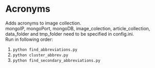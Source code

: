 # Acronyms
Adds acronyms to image collection.  
mongoIP, mongoPort, mongoDB, image_colection, article_collection, data_folder and tmp_folder need to be specified in config.ini.  
Run in following order:
1. `python find_abbreviations.py`  
2. `python cluster_abbrev.py`  
3. `python find_secondary_abbreviations.py` 

